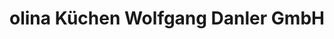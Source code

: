 ---
title: "olina Küchen Wolfgang Danler GmbH"
url: /neustift-im-stubaital/olina-kuechen-wolfgang-danler-gmbh/
shop: Küchen
---